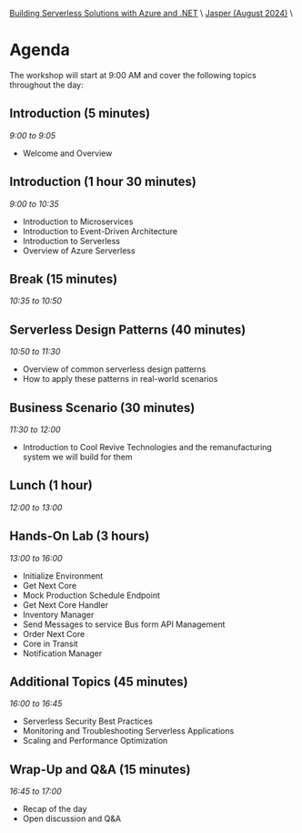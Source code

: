 [Building Serverless Solutions with Azure and .NET](https://github.com/TaleLearnCode/BuildingServerlessSolutions) \ [Jasper (August 2024)](README.md)  \

# Agenda

The workshop will start at 9:00 AM and cover the following topics throughout the day:

## Introduction (5 minutes)

*9:00 to 9:05*

- Welcome and Overview

## Introduction (1 hour 30 minutes)

*9:00 to 10:35*

- Introduction to Microservices
- Introduction to Event-Driven Architecture
- Introduction to Serverless
- Overview of Azure Serverless

## Break (15 minutes)

*10:35 to 10:50*

## Serverless Design Patterns (40 minutes)

*10:50 to 11:30*

- Overview of common serverless design patterns
- How to apply these patterns in real-world scenarios

## Business Scenario (30 minutes)

*11:30 to 12:00*

- Introduction to Cool Revive Technologies and the remanufacturing system we will build for them

## Lunch (1 hour)

*12:00 to 13:00*

## Hands-On Lab (3 hours)

*13:00 to 16:00*

- Initialize Environment
- Get Next Core
- Mock Production Schedule Endpoint
- Get Next Core Handler
- Inventory Manager
- Send Messages to service Bus form API Management
- Order Next Core
- Core in Transit
- Notification Manager

## Additional Topics (45 minutes)

*16:00 to 16:45*

- Serverless Security Best Practices
- Monitoring and Troubleshooting Serverless Applications
- Scaling and Performance Optimization

## Wrap-Up and Q&A (15 minutes)

*16:45 to 17:00*

- Recap of the day
- Open discussion and Q&A